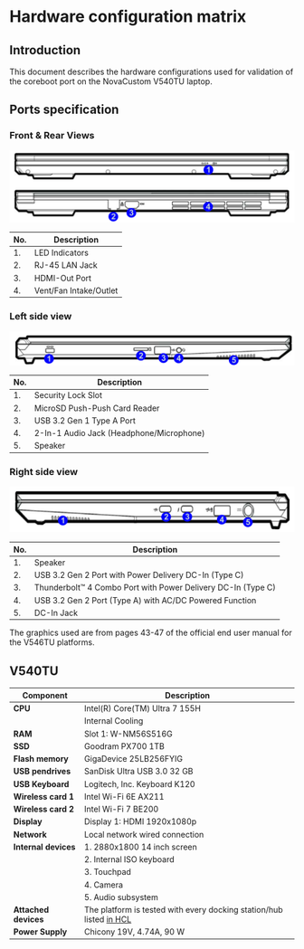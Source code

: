 # Hardware configuration matrix

## Introduction

This document describes the hardware configurations used for validation of the
coreboot port on the NovaCustom V540TU laptop.

## Ports specification

### Front & Rear Views

![](/images/novacustom_v540tu_ports_front_rear_view.png)

| No.  | Description                                      |
|------|--------------------------------------------------|
| 1.   | LED Indicators                                   |
| 2.   | RJ-45 LAN Jack                                   |
| 3.   | HDMI-Out Port                                    |
| 4.   | Vent/Fan Intake/Outlet                           |

### Left side view

![](/images/novacustom_v540tu_ports_left_view.png)

| No.  | Description                                      |
|------|--------------------------------------------------|
| 1.   | Security Lock Slot                               |
| 2.   | MicroSD Push-Push Card Reader                    |
| 3.   | USB 3.2 Gen 1 Type A Port                        |
| 4.   | 2-In-1 Audio Jack (Headphone/Microphone)         |
| 5.   | Speaker                                          |

### Right side view

![](/images/novacustom_v540tu_ports_right_view.png)

| No.  | Description                                                  |
|------|--------------------------------------------------------------|
| 1.   | Speaker                                                      |
| 2.   | USB 3.2 Gen 2 Port with Power Delivery DC-In (Type C)        |
| 3.   | Thunderbolt™ 4 Combo Port with Power Delivery DC-In (Type C) |
| 4.   | USB 3.2 Gen 2 Port (Type A) with AC/DC Powered Function      |
| 5.   | DC-In Jack                                                   |

The graphics used are from pages 43-47 of the official end user manual for the
V546TU platforms.

## V540TU

| Component                      | Description                                      |
|--------------------------------|--------------------------------------------------|
| **CPU**                        | Intel(R) Core(TM) Ultra 7 155H                   |
|                                | Internal Cooling                                 |
| **RAM**                        | Slot 1: W-NM56S516G                              |
| **SSD**                        | Goodram PX700 1TB                                |
| **Flash memory**               | GigaDevice 25LB256FYIG                           |
| **USB pendrives**              | SanDisk Ultra USB 3.0 32 GB                      |
| **USB Keyboard**               | Logitech, Inc. Keyboard K120                     |
| **Wireless card 1**            | Intel Wi-Fi 6E AX211                             |
| **Wireless card 2**            | Intel Wi-Fi 7 BE200                              |
| **Display**                    | Display 1: HDMI 1920x1080p                       |
| **Network**                    | Local network wired connection                   |
| **Internal devices**           | 1. 2880x1800 14 inch screen                      |
|                                | 2. Internal ISO keyboard                         |
|                                | 3. Touchpad                                      |
|                                | 4. Camera                                        |
|                                | 5. Audio subsystem                               |
| **Attached devices**           | The platform is tested with every docking station/hub listed [in HCL][HCL] |
| **Power Supply**               | Chicony 19V, 4.74A, 90 W                         |

[HCL]: https://docs.dasharo.com/unified/novacustom/hcl/#v54-series
